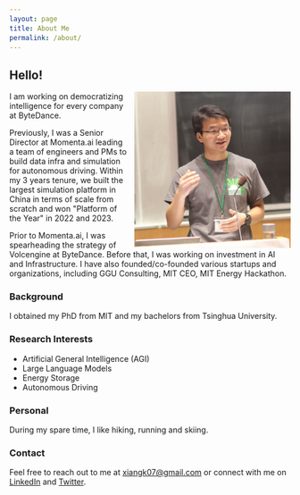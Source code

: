 ```yaml
---
layout: page
title: About Me
permalink: /about/
---
```


## Hello!

<img style="float:right; padding-left:10px" src="assets/images/self.jpeg" width="280" height="280">

I am working on democratizing intelligence for every company at ByteDance.

Previously, I was a Senior Director at Momenta.ai leading a team of engineers and PMs to build data infra and simulation for autonomous driving. Within my 3 years tenure, we built the largest simulation platform in China in terms of scale from scratch and won "Platform of the Year" in 2022 and 2023.

Prior to Momenta.ai, I was spearheading the strategy of Volcengine at ByteDance. Before that, I was working on investment in AI and Infrastructure. I have also founded/co-founded various startups and organizations, including GGU Consulting, MIT CEO, MIT Energy Hackathon.

### Background

I obtained my PhD from MIT and my bachelors from Tsinghua University.

### Research Interests

- Artificial General Intelligence (AGI)
- Large Language Models
- Energy Storage
- Autonomous Driving

### Personal

During my spare time, I like hiking, running and skiing.

### Contact

Feel free to reach out to me at xiangk07@gmail.com or connect with me on [LinkedIn](https://linkedin.com/in/mitkaixiang) and [Twitter](https://twitter.com/kaixmit).